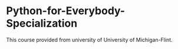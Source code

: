 # Python-for-Everybody-Specialization
This course provided from university of University of Michigan-Flint. 
